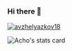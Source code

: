 ### Hi there 👋

<!--
**AVZhelyazkov18/AVZhelyazkov18** is a ✨ _special_ ✨ repository because its `README.md` (this file) appears on your GitHub profile.

Here are some ideas to get you started:

- 🔭 I’m currently working on ...
- 🌱 I’m currently learning ...
- 👯 I’m looking to collaborate on ...
- 🤔 I’m looking for help with ...
- 💬 Ask me about ...
- 📫 How to reach me: ...
- 😄 Pronouns: ...
- ⚡ Fun fact: ...
-->

<p align="left">
<a href="https://github.com/ryo-ma/github-profile-trophy">
<img src="https://github-profile-trophy.vercel.app/?username=avzhelyazkov18" alt="avzhelyazkov18" />
</a>
</p>

<p>
<img align="center" src="https://github-readme-stats.vercel.app/api/top-langs?username=avzhelyazkov18&theme=default&title_color=000000&text_color=000000&bg_color=ffffff&hide_border=true&layout=compact" alt="Acho's stats card" /></p>
